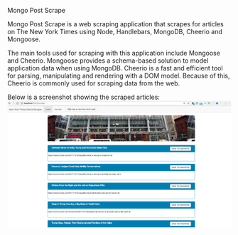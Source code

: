 Mongo Post Scrape

Mongo Post Scrape is a web scraping application that scrapes for articles on The New York Times using Node, Handlebars, MongoDB, Cheerio and Mongoose.

The main tools used for scraping with this application include Mongoose and Cheerio.  Mongoose provides a schema-based solution to model application data when using MongoDB.  Cheerio is a fast and efficient tool for parsing, manipulating and rendering with a DOM model.  Because of this, Cheerio is commonly used for scraping data from the web.

Below is a screenshot showing the scraped articles:
![scraped articles](public/assets/images/mongo.png)

